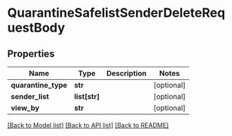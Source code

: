 # QuarantineSafelistSenderDeleteRequestBody

## Properties
Name | Type | Description | Notes
------------ | ------------- | ------------- | -------------
**quarantine_type** | **str** |  | [optional] 
**sender_list** | **list[str]** |  | [optional] 
**view_by** | **str** |  | [optional] 

[[Back to Model list]](../README.md#documentation-for-models) [[Back to API list]](../README.md#documentation-for-api-endpoints) [[Back to README]](../README.md)

